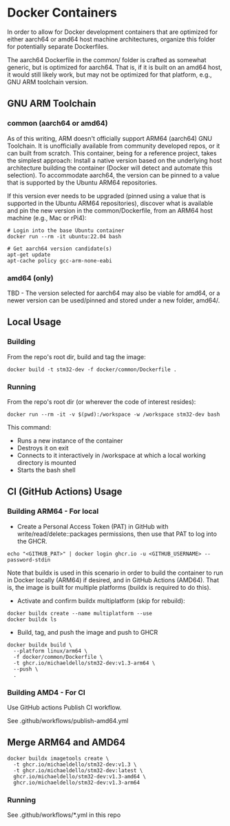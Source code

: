 # Docker Containers

In order to allow for Docker development containers that are optimized for either aarch64 or amd64 host machine architectures, organize this folder for potentially separate Dockerfiles.

The aarch64 Dockerfile in the common/ folder is crafted as somewhat generic, but is optimized for aarch64. That is, if it is built on an amd64 host, it would still likely work, but may not be optimized for that platform, e.g., GNU ARM toolchain version.

## GNU ARM Toolchain

### common (aarch64 or amd64)

As of this writing, ARM doesn't officially support ARM64 (aarch64) GNU Toolchain. It is unofficially available from community developed repos, or it can built from scratch. This container, being for a reference project, takes the simplest approach: Install a native version based on the underlying host architecture building the container (Docker will detect and automate this selection). To accommodate aarch64, the version can be pinned to a value that is supported by the Ubuntu ARM64 repositories.

If this version ever needs to be upgraded (pinned using a value that is supported in the Ubuntu ARM64 repositories), discover what is available and pin the new version in the common/Dockerfile, from an ARM64 host machine (e.g., Mac or rPi4):

```
# Login into the base Ubuntu container
docker run --rm -it ubuntu:22.04 bash

# Get aarch64 version candidate(s)
apt-get update
apt-cache policy gcc-arm-none-eabi
```

### amd64 (only)

TBD - The version selected for aarch64 may also be viable for amd64, or a newer version can be used/pinned and stored under a new folder, amd64/.

## Local Usage

### Building

From the repo's root dir, build and tag the image:
```
docker build -t stm32-dev -f docker/common/Dockerfile .
```

### Running

From the repo's root dir (or wherever the code of interest resides):
```
docker run --rm -it -v $(pwd):/workspace -w /workspace stm32-dev bash
```

This command:

- Runs a new instance of the container
- Destroys it on exit
- Connects to it interactively in /workspace at which a local working directory is mounted
- Starts the bash shell

## CI (GitHub Actions) Usage

### Building ARM64 - For local

- Create a Personal Access Token (PAT) in GitHub with write/read/delete::packages permissions, then use that PAT to log into the GHCR.
```
echo "<GITHUB_PAT>" | docker login ghcr.io -u <GITHUB_USERNAME> --password-stdin
```

Note that buildx is used in this scenario in order to build the container to run in Docker locally (ARM64) if desired, and in GitHub Actions (AMD64). That is, the image is built for multiple platforms (buildx is required to do this).

- Activate and confirm buildx multiplatform (skip for rebuild):
```
docker buildx create --name multiplatform --use
docker buildx ls
```

- Build, tag, and push the image and push to GHCR
```
docker buildx build \                                                                                   
  --platform linux/arm64 \ 
  -f docker/common/Dockerfile \
  -t ghcr.io/michaeldello/stm32-dev:v1.3-arm64 \
  --push \
  .
```

### Building AMD4 - For CI

Use GitHub actions Publish CI workflow.

See .github/workflows/publish-amd64.yml

## Merge ARM64 and AMD64

```
docker buildx imagetools create \
  -t ghcr.io/michaeldello/stm32-dev:v1.3 \
  -t ghcr.io/michaeldello/stm32-dev:latest \
  ghcr.io/michaeldello/stm32-dev:v1.3-amd64 \
  ghcr.io/michaeldello/stm32-dev:v1.3-arm64
```

### Running

See .github/workflows/*.yml in this repo